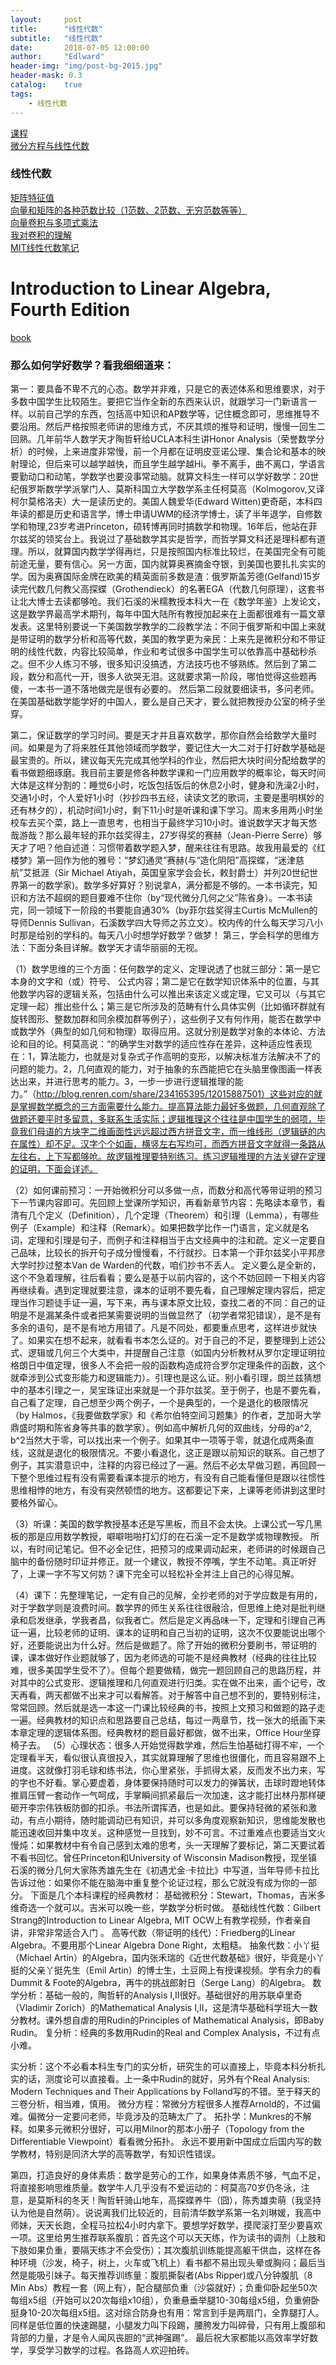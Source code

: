 ```yaml
---
layout:     post
title:      "线性代数"
subtitle:   "线性代数"
date:       2018-07-05 12:00:00
author:     "Edlward"
header-img: "img/post-bg-2015.jpg"
header-mask: 0.3
catalog:    true
tags:
    - 线性代数
---
```

[课程](http://www.doc88.com/p-663159263402.html)  
[微分方程与线性代数](https://zhuanlan.zhihu.com/p/46533077)  


### 线性代数
[矩阵特征值](https://www.zhihu.com/question/21874816/answer/181864044)  
[向量和矩阵的各种范数比较（1范数、2范数、无穷范数等等）](https://blog.csdn.net/Michael__Corleone/article/details/75213123)  
[向量卷积与多项式乘法](https://www.cnblogs.com/larch18/p/4569495.html)  
[我对卷积的理解](http://mengqi92.github.io/2015/10/06/convolution/)  
[MIT线性代数笔记](https://zhuanlan.zhihu.com/p/43441523) 

# Introduction to Linear Algebra, Fourth Edition
[book](http://math.mit.edu/~gs/linearalgebra/)  


### 那么如何学好数学？看我细细道来：
第一：要具备不卑不亢的心态。数学并非难，只是它的表述体系和思维要求，对于多数中国学生比较陌生。要把它当作全新的东西来认识，就跟学习一门新语言一样。以前自己学的东西，包括高中知识和AP数学等，记住概念即可，思维推导不要沿用。然后严格按照老师讲的思维方式，不厌其烦的推导和证明，慢慢一回生二回熟。几年前华人数学天才陶哲轩给UCLA本科生讲Honor Analysis（荣誉数学分析）的时候，上来进度非常慢，前一个月都在证明皮亚诺公理、集合论和基本的映射理论，但后来可以越学越快，而且学生越学越Hi。拳不离手，曲不离口，学语言要勤动口和动笔，学数学也要没事常动脑。就算文科生一样可以学好数学：20世纪俄罗斯数学学派掌门人、莫斯科国立大学数学系主任柯莫高（Kolmogorov,又译柯尔莫格洛夫）大一是读历史的。美国人魏爱华(Edward Witten)更奇葩，本科四年读的都是历史和语言学，博士申请UWM的经济学博士，读了半年退学，自修数学和物理,23岁考进Princeton，硕转博再同时搞数学和物理。16年后，他站在菲尔兹奖的领奖台上。我说过了基础数学其实是哲学，而哲学算文科还是理科都有道理。所以，就算国内数学学得再烂，只是按照国内标准比较烂，在美国完全有可能前途无量，要有信心。另一方面，国内就算奥赛摘金夺银，到美国也要扎扎实实的学。因为奥赛国际金牌在欧美的精英面前多数是渣：俄罗斯盖芳德(Gelfand)15岁读完代数几何教父高探蝶（Grothendieck）的名著EGA（代数几何原理），这套书让北大博士去读都够呛。我们石溪的米糯教授本科大一在《数学年鉴》上发论文，这是数学界最高学术期刊，每年中国大陆所有教授加起来在上面都很难有一篇文章发表。这里特别要说一下美国数学教学的二段教学法：不同于俄罗斯和中国上来就是带证明的数学分析和高等代数，美国的教学更为亲民：上来先是微积分和不带证明的线性代数，内容比较简单，作业和考试很多中国学生可以依靠高中基础秒杀之。但不少人练习不够，很多知识没搞透，方法技巧也不够熟练。然后到了第二段，数分和高代一开，很多人欲哭无泪。这就要求第一阶段，哪怕觉得这些题再傻，一本书一道不落地做完是很有必要的。 然后第二段就要细读书，多问老师。在美国基础数学能学好的中国人，要么是自己天才，要么就把教授办公室的椅子坐穿。


第二，保证数学的学习时间。要是天才并且喜欢数学，那你自然会给数学大量时间。如果是为了将来胜任其他领域而学数学，要记住大一大二对于打好数学基础是最宝贵的。所以，建议每天先完成其他学科的作业，然后把大块时间分配给数学的看书做题细琢磨。我目前主要是修各种数学课和一门应用数学的概率论，每天时间大体是这样分割的：睡觉6小时，吃饭包括饭后的休息2小时，健身和洗澡2小时，交通1小时，个人爱好1小时（抄抄四书五经，读读文艺的歌词，主要是墨明棋妙的还有林夕的），机动时间1小时，剩下11小时是听课和课下学习。周末多用两小时坐校车去买个菜，路上一直思考，也相当于最终学习10小时。谁说数学天才每天悠哉游哉？那么最年轻的菲尔兹奖得主，27岁得奖的赛赫（Jean-Pierre Serre）够天才了吧？他自述道：习惯带着数学题入梦，醒来往往有思路。故我用最爱的《红楼梦》第一回作为他的雅号：“梦幻通灵”赛赫(与“造化阴阳”高探蝶，“迷津慈航”艾抵涯（Sir Michael Atiyah，英国皇家学会会长，敕封爵士）并列20世纪世界第一的数学家)。数学多好算好？别说拿A，满分都是不够的。一本书读完，知识和方法不超纲的题目要难不住你（by“现代微分几何之父”陈省身）。一本书读完，同一领域下一阶段的书要能自通30%（by菲尔兹奖得主Curtis McMullen的导师Dennis Sullivan，石溪数学四大导师之苏立文）。校内传的什么每天学习八小时那是给别的学科的。每天八小时想学好数学？做梦！
第三，学会科学的思维方法：下面分条目详解。数学天才请华丽丽的无视。


（1）数学思维的三个方面：任何数学的定义、定理说透了也就三部分：第一是它本身的文字和（或）符号、 公式内容；第二是它在数学知识体系中的位置，与其他数学内容的逻辑关系，包括由什么可以推出来该定义或定理，它又可以（与其它定理一起）推出些什么；第三是它所涉及的范畴有什么具体实例（比如循环群就有旋转图形、整数加群和同余模加群等例子），这些例子又有何作用，能否在数学中或数学外（典型的如几何和物理）取得应用。这就分别是数学对象的本体论、方法论和目的论。柯莫高说：“的确学生对数学的适应性存在差异，这种适应性表现在：1，算法能力，也就是对复杂式子作高明的变形，以解决标准方法解决不了的问题的能力。2，几何直观的能力，对于抽象的东西能把它在头脑里像图画一样表达出来，并进行思考的能力。3，一步一步进行逻辑推理的能力。”（http://blog.renren.com/share/234165395/12015887501）这些对应的就是掌握数学概念的三方面需要什么能力。提高算法能力最好多做题，几何直观除了做题还要平时多留意，多联系生活实际；逻辑推理这个往往是中国学生的弱项，毕竟我们母语的方块字二维画面性远远超过西方拼音文字，而一维线形（逻辑链的内在属性）却不足。汉字个个如画，横竖左右写均可，而西方拼音文字就得一条路从左往右，上下写都够呛。故逻辑推理要特别练习。练习逻辑推理的方法关键在定理的证明，下面会详述。


（2）如何课前预习：一开始微积分可以多做一点，而数分和高代等带证明的预习下一节课内容即可。先回顾上堂课所学知识，再看新章节内容：先略读本章节，看清有几个定义（Definition），几个定理（Theorem）和引理（Lemma），有哪些例子（Example）和注释（Remark）。如果把数学比作一门语言，定义就是名词，定理和引理是句子，而例子和注释相当于古文经典中的注和疏。定义一定要自己品味，比较长的拆开句子成分慢慢看，不行就抄。日本第一个菲尔兹奖小平邦彦大学时抄过整本Van de Warden的代数，咱们抄书不丢人。 定义要么是全新的，这个不急着理解，往后看看；要么是基于以前内容的，这个不妨回顾一下相关内容再继续看。遇到定理就要注意，课本的证明不要先看，自己理解定理内容后，把定理当作习题徒手证一遍，写下来，再与课本原文比较，查找二者的不同：自己的证明是不是漏某条件或者把某需要说明的当做显然了（初学者常犯错误），是不是有多余的语句，是不是有地方用错了。凡是不同处，都要重点思考，这样进步就快了。如果实在想不起来，就看看书本怎么证的。对于自己的不足，要整理到上述公式、逻辑或几何三个大类中，并提醒自己注意（如国内分析教材从罗尔定理证明拉格朗日中值定理，很多人不会把一般的函数构造成符合罗尔定理条件的函数，这个就牵涉到公式变形能力和逻辑能力）。引理也是这么证。别小看引理，朗兰兹猜想中的基本引理之一，吴宝珠证出来就是一个菲尔兹奖。至于例子，也是不要先看，自己看了定理，自己想至少两个例子，一个是典型的，一个是退化的极限情况（by Halmos，《我要做数学家》和《希尔伯特空间习题集》的作者，芝加哥大学鼎盛时期和陈省身等共事的数学家）。例如高中解析几何的双曲线，分母的a^2, b^2当然大于零，可以找出来一个例子。如果其中一项等于零，就退化成两条直线，这就是退化的极限情况。不要小看退化，这正是跟以前知识的联系。自己想了例子，其实潜意识中，注释的内容已经过了一遍。然后不必太早做习题，再回顾一下整个思维过程有没有需要看课本提示的地方，有没有自己能看懂但是跟以往惯性思维相悖的地方，有没有突然顿悟的地方。这都要记下来，上课等老师讲到这里时要格外留心。


（3）听课：美国的数学教授基本还是写黑板，而且不会太快。上课公式一写几黑板的那是应用数学教授，噼噼啪啪打幻灯的在石溪一定不是数学或物理教授。 所以，有时间记笔记。但不必全记住，把预习的成果调动起来，老师讲的时候跟自己脑中的备份随时印证并修正。就一个建议，教授不停嘴，学生不动笔。真正听好了，上课一字不写又何妨？课下完全可以轻松补全并注上自己的心得见解。


（4）课下：先整理笔记，一定有自己的见解，全抄老师的对于学应数是有用的，对于学数学则是浪费时间。数学界的师生关系往往很融洽，但思维上绝对是批判继承和启发继承，学我者昌，似我者亡。然后是定义再品味一下，定理和引理自己再证一遍，比较老师的证明、课本的证明和自己当初的证明，这次不仅要能说出哪个好，还要能说出为什么好。然后是做题了。除了开始的微积分要刷书，带证明的课，课本做好作业题就够了，因为老师选的可能不是经典教材（经典的往往比较难，很多美国学生受不了）。但每个题要做精，做完一题回顾自己的思路历程，并对其中的公式变形、逻辑推理和几何直观进行归类。实在做不出来，画个记号，改天再看，两天都做不出来才可以看解答。对于解答中自己想不到的，要特别标注，常常回顾。然后就是选一本这一门课比较经典的书，按照上文预习和做题的路子走一遍。经典教材的知识点和思路要自己总结，每过一两章节，找一张大的纸画下来本章定理的逻辑体系图。经典教材的题目最好都做，做不出来，Office Hour坐穿椅子去。
（5）心理状态：很多人开始觉得数学难，然后生怕基础打得不牢，一个定理看半天，看似很认真很投入，其实就算理解了思维也很僵化，而且容易跟不上进度。这就像打羽毛球和练书法，你心里紧张，手抓得太紧，反而发不出力来，写的字也不好看。掌心要虚着，身体要保持随时可以发力的弹簧状，击球时蹬地转体推肩压臂一套动作一气呵成，手掌瞬间抓紧最后一次加速，这才能打出林丹那样硬砸开李宗伟铁板防御的扣杀。书法所谓挥洒，也是如此。要保持轻微的紧张和激动，有点小期待，随时能调动已有知识，并可以多角度观察新知识，思维能发散也能迅速收回并集中攻关。这种感觉一旦找到，妙不可言。不过重难点也要适当文火慢炖：如果教材中有令自己感到太难的思考，头一天理解了要标记，第二天要试着不看书回忆。曾任Princeton和University of Wisconsin Madison教授，现坐镇石溪的微分几何大家陈秀雄先生在《初遇尤金·卡拉比》中写道，当年导师卡拉比告诉过他：如果你不能在脑海中重复整个论证过程，那么它就没有成为你的一部分。
下面是几个本科课程的经典教材：
基础微积分：Stewart，Thomas，吉米多维奇选一个就可以。吉米可以晚一些，学数学分析时做。
基础线性代数：Gilbert Strang的Introduction to Linear Algebra, MIT OCW上有教学视频，作者亲自讲，非常非常适合入门 。
高等代数（带证明的线代）：Friedberg的Linear Algebra。不要用那个Linear Algebra Done Right，太粗糙。
抽象代数：小丫挺（Michael Artin）的Algebra，国内张禾瑞的《近世代数基础》很好，毕竟是小丫挺的父亲丫挺先生（Emil Artin）的博士生，土豆网上有授课视频。学有余力的看Dummit & Foote的Algebra，再牛的挑战郎射日（Serge Lang）的Algebra。
数学分析：基础一般的，陶哲轩的Analysis I,II很好。基础很好的用苏联卓里奇（Vladimir Zorich）的Mathematical Analysis I,II，这是清华基础科学班大一数分教材。课外想自虐的用Rudin的Principles of Mathematical Analysis，即Baby Rudin。
复分析：经典的多数用Rudin的Real and Complex Analysis，不过有点小难。


实分析：这个不必看本科生专门的实分析，研究生的可以直接上，毕竟本科分析扎实的话，测度论可以直接看。上一条中Rudin的就好，另外有个Real Analysis: Modern Techniques and Their Applications by Folland写的不错。至于释天的三卷分析，相当难，慎用。
微分方程：常微分方程很多人推荐Arnold的，不过偏难。偏微分一定要问老师，毕竟涉及的范畴太广了。
拓扑学：Munkres的不解释。如果多元微积分很好，可以用Milnor的那本小册子（Topology from the Differentiable Viewpoint）看看微分拓扑。
永远不要用新中国成立后国内写的数学教材，特别是同济大学的高等数学，有知识性错误。


第四，打造良好的身体素质：数学是劳心的工作，如果身体素质不够，气血不足，将直接影响思维质量。数学牛人几乎没有不爱运动的：柯莫高70岁仍冬泳，注意，是莫斯科的冬天！陶哲轩骑山地车，高探蝶养牛（囧），陈秀雄卖萌（我坚持认为他是自然萌）。说说离我们比较近的，目前清华数学系第一名刘琳媛，我高中师妹，天天长跑，全程马拉松4小时内拿下。要想学好数学，摸爬滚打至少要喜欢一项。这里给男生推荐联系腹肌：首先这个可以天天练，作为读书的调剂（上肢和下肢如果负重，要隔天练才不会受伤）；其次腹肌训练能提高躯干供血，这样在各种环境（沙发，椅子，树上，火车或飞机上）看书都不易出现头晕或胸闷；最后当然是能吸引妹子。每天推荐训练量：腹肌撕裂者(Abs Ripper)或八分钟腹肌（8 Min Abs）教程一套（网上有），配合腿部负重（沙袋就好）；负重仰卧起坐50次每组x5组（开始可以20次每组x10组），负重悬垂举腿10-30每组x5组，负重俯卧挺身10-20次每组x5组。这对综合防身也有用：常言到手是两扇门，全靠腿打人。同样是低位置的快速踢腿，小腿发力叫下段踢，腰胯发力叫碎骨，只有用上腹部和背部的力量，才是令人闻风丧胆的“武神强踢”。
最后祝大家都能以高效率学好数学，享受学习数学的过程。各路高人欢迎拍砖。


